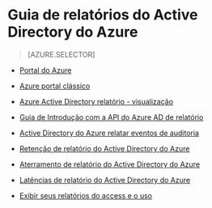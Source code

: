 <properties
   pageTitle="Guia de relatórios do Active Directory do Azure | Microsoft Azure"
   description="Um guia que contém todos os artigos de relatório do Azure Active Directory"
   services="active-directory"
   documentationCenter=""
   authors="dhanyahk"
   manager="femila"
   editor=""/>

<tags
   ms.service="active-directory"
   ms.devlang="na"
   ms.topic="article"
   ms.tgt_pltfrm="na"
   ms.workload="identity"
   ms.date="10/24/2016"
   ms.author="femila"/>


# <a name="azure-active-directory-reporting-guide"></a>Guia de relatórios do Active Directory do Azure

> [AZURE.SELECTOR]
- [Portal do Azure](active-directory-reporting-azure-portal.md)
- [Azure portal clássico](active-directory-reporting-guide.md)

 - [Azure Active Directory relatório - visualização](active-directory-reporting-azure-portal.md)
 - [Guia de Introdução com a API do Azure AD de relatório](active-directory-reporting-api-getting-started.md)
 - [Active Directory do Azure relatar eventos de auditoria](active-directory-reporting-audit-events.md)
 - [Retenção de relatório do Active Directory do Azure](active-directory-reporting-retention.md)
 - [Aterramento de relatório do Active Directory do Azure](active-directory-reporting-backfill.md)
 - [Latências de relatório do Active Directory do Azure](active-directory-reporting-latencies.md)
 - [Exibir seus relatórios do access e o uso](active-directory-view-access-usage-reports.md)
